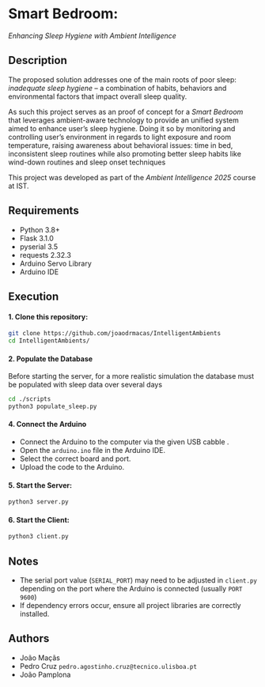 # Smart Bedroom:
*Enhancing Sleep Hygiene with Ambient Intelligence*

## Description
The proposed solution addresses one of the main roots of poor sleep: *inadequate sleep hygiene* –
a combination of habits, behaviors and environmental factors that impact overall sleep quality.

As such this project serves as an proof of concept for a *Smart Bedroom* that leverages ambient-aware technology to provide an
unified system aimed to enhance user’s sleep hygiene. Doing it so by monitoring and controlling
user’s environment in regards to light exposure and room temperature, raising awareness about
behavioral issues: time in bed, inconsistent sleep routines while also promoting better sleep
habits like wind-down routines and sleep onset techniques

This project was developed as part of the *Ambient Intelligence 2025* course at IST.

## Requirements
- Python 3.8+
- Flask 3.1.0
- pyserial 3.5
- requests 2.32.3
- Arduino Servo Library
- Arduino IDE 

## Execution

#### 1. Clone this repository:
   ```sh
   git clone https://github.com/joaodrmacas/IntelligentAmbients
   cd IntelligentAmbients/
   ```

#### 2. Populate the Database
Before starting the server, for a  more realistic simulation the database must be populated with sleep data over several days
```sh
cd ./scripts  
python3 populate_sleep.py
```
#### 4. Connect the Arduino
- Connect the Arduino to the computer via the given USB cabble .
- Open the `arduino.ino` file in the Arduino IDE.
- Select the correct board and port.
- Upload the code to the Arduino.

#### 5. Start the Server:
   ```sh
   python3 server.py
   ```
#### 6. Start the Client:
   ```sh
   python3 client.py
   ```



## Notes
- The serial port value (`SERIAL_PORT`) may need to be adjusted in `client.py` depending on the port where the Arduino is connected (usually `PORT 9600`)
- If dependency errors occur, ensure all project libraries are correctly installed.

## Authors
- João Maçãs
- Pedro Cruz `pedro.agostinho.cruz@tecnico.ulisboa.pt`  
- João Pamplona

